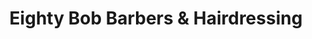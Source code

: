 ---
title: "Eighty Bob Barbers & Hairdressing"
url: /farnworth/eighty-bob-barbers-and-hairdressing/
shop: hairdresser
---